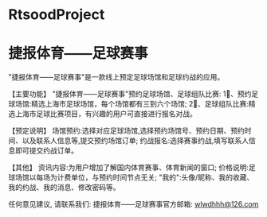 # RtsoodProject
# 捷报体育——足球赛事

  "捷报体育——足球赛事"是一款线上预定足球场馆和足球约战的应用。
  
  【主要功能】
  "捷报体育——足球赛事"预约足球场馆、足球组队比赛:
  1⃣️、预约足球场馆:精选上海市足球场馆，每个场馆都有三到六个场馆;
  2⃣️、足球组队比赛:精选上海市足球比赛项目，有兴趣的用户可直接进行报名对战。
  
  【预定说明】 
  场馆预约:选择对应足球场馆,选择预约场馆号、预约日期、预约时间、以及联系人信息等,提交预约场馆订单;
  约战报名:选择赛事约战,填写联系人信息即可提交约战订单。

  【其他】
  资讯内容:为用户增加了解国内体育赛事、体育新闻的窗口;
  价格说明:足球场馆以每场为计费单位，与预约时间节点无关;
  "我的":头像/昵称、我的收藏、我的约战、我的消息、修改密码等。
  
  任何意见建议, 请联系我们: 
  捷报体育——足球赛事官方邮箱: wlwdhhh@126.com
